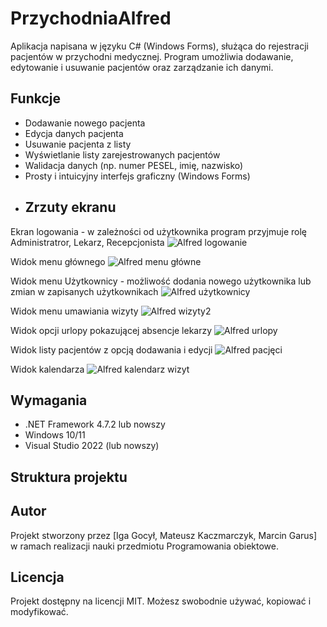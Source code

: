 # PrzychodniaAlfred
Aplikacja napisana w języku C# (Windows Forms), służąca do rejestracji pacjentów w przychodni medycznej. Program umożliwia dodawanie, edytowanie i usuwanie pacjentów oraz zarządzanie ich danymi.
## Funkcje
- Dodawanie nowego pacjenta
- Edycja danych pacjenta
- Usuwanie pacjenta z listy
- Wyświetlanie listy zarejestrowanych pacjentów
- Walidacja danych (np. numer PESEL, imię, nazwisko)
- Prosty i intuicyjny interfejs graficzny (Windows Forms)
- ## Zrzuty ekranu
Ekran logowania - w zależności od użytkownika program przyjmuje rolę Administratror, Lekarz, Recepcjonista
![Alfred logowanie](https://github.com/user-attachments/assets/5c52c73e-9862-4421-bdd6-e8f56c8f1047)

Widok menu głównego
![Alfred menu główne](https://github.com/user-attachments/assets/6b0071c4-c8cd-427f-8ab1-12dfc787a882)

Widok menu Użytkownicy - możliwość dodania nowego użytkownika lub zmian w zapisanych użytkownikach
![Alfred użytkownicy](https://github.com/user-attachments/assets/03d3f64d-4229-4df8-997d-62e8819540fd)

Widok menu umawiania wizyty
![Alfred wizyty2](https://github.com/user-attachments/assets/6d0953c7-a162-4996-9d62-76370ffac087)

Widok opcji urlopy pokazującej absencje lekarzy
![Alfred urlopy](https://github.com/user-attachments/assets/a1d333d4-43b2-4f38-b50d-ccd85183c06a)

Widok listy pacjentów z opcją dodawania i edycji
![Alfred pacjęci](https://github.com/user-attachments/assets/21ca1982-de08-4911-ae7b-f39fc004547d)

Widok kalendarza
![Alfred kalendarz wizyt](https://github.com/user-attachments/assets/a5f6c393-85c7-4a43-a53d-1591e7dd2717)
## Wymagania
- .NET Framework 4.7.2 lub nowszy
- Windows 10/11
- Visual Studio 2022 (lub nowszy)
## Struktura projektu

## Autor
Projekt stworzony przez [Iga Gocył, Mateusz Kaczmarczyk, Marcin Garus] w ramach realizacji nauki przedmiotu Programowania obiektowe.
## Licencja
Projekt dostępny na licencji MIT. Możesz swobodnie używać, kopiować i modyfikować.
